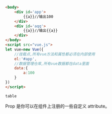 ```html
<body>
    <div id='app'>
        {{a}}//输出100
    </div>
    <div id='aqq'>
        {{a}}//输出{{a}}
    </div>
</body>
<script src="vue.js">
let vue=new Vue({
    //挂载点,所有vue方法和属性都必须在内部使用
    el:'#app',
    //数据管理仓库,所有vue数据都在data里面
    data:{
        a:100
    }
})
</script>
```



	table



Prop 是你可以在组件上注册的一些自定义 attribute。
